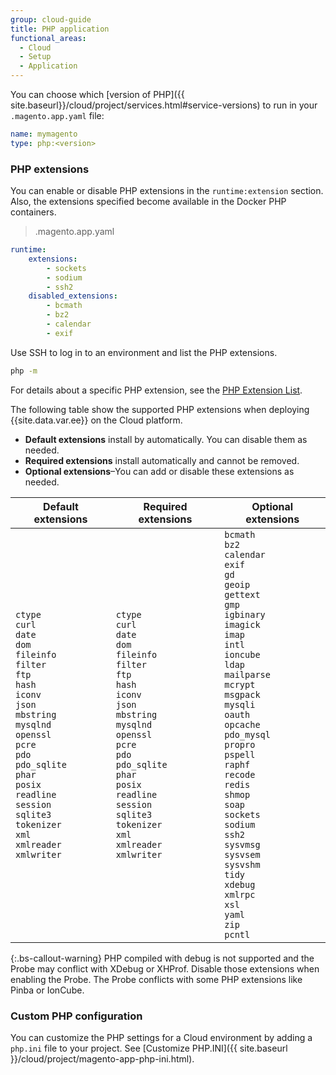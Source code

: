 ```yaml
---
group: cloud-guide
title: PHP application
functional_areas:
  - Cloud
  - Setup
  - Application  
---
```


You can choose which [version of PHP]({{ site.baseurl}}/cloud/project/services.html#service-versions) to run in your `.magento.app.yaml` file:

```yaml
name: mymagento
type: php:<version>
```

### PHP extensions

You can enable or disable PHP extensions in the `runtime:extension` section. Also, the extensions specified become available in the Docker PHP containers.

> .magento.app.yaml

```yaml
runtime:
    extensions:
        - sockets
        - sodium
        - ssh2
    disabled_extensions:
        - bcmath
        - bz2
        - calendar
        - exif
```

Use SSH to log in to an environment and list the PHP extensions.

```bash
php -m
```

For details about a specific PHP extension, see the [PHP Extension List](https://www.php.net/manual/en/extensions.alphabetical.php).

The following table show the supported PHP extensions when deploying {{site.data.var.ee}} on the Cloud platform.

-  **Default extensions** install by automatically. You can disable them as needed.
-  **Required extensions** install automatically and cannot be removed.
-  **Optional extensions**–You can add or disable these extensions as needed.

| Default extensions | Required extensions | Optional extensions |
|--------------------|---------------------|---------------------|
| `ctype`<br> `curl`<br> `date`<br> `dom`<br> `fileinfo`<br> `filter`<br> `ftp`<br> `hash`<br> `iconv`<br> `json`<br> `mbstring`<br> `mysqlnd`<br>  `openssl`<br> `pcre`<br> `pdo`<br> `pdo_sqlite`<br> `phar`<br> `posix`<br> `readline`<br> `session`<br> `sqlite3`<br> `tokenizer`<br> `xml`<br> `xmlreader`<br> `xmlwriter`<br> | `ctype`<br> `curl`<br> `date`<br> `dom`<br> `fileinfo`<br> `filter`<br> `ftp`<br> `hash`<br> `iconv`<br> `json`<br> `mbstring`<br> `mysqlnd`<br> `openssl`<br> `pcre`<br> `pdo`<br> `pdo_sqlite`<br> `phar`<br> `posix`<br> `readline`<br> `session`<br> `sqlite3`<br> `tokenizer`<br> `xml`<br> `xmlreader`<br> `xmlwriter`<br> | `bcmath`<br> `bz2`<br> `calendar`<br> `exif`<br> `gd`<br> `geoip`<br> `gettext`<br> `gmp`<br> `igbinary`<br> `imagick`<br> `imap`<br> `intl`<br> `ioncube`<br> `ldap`<br> `mailparse`<br> `mcrypt`<br> `msgpack`<br> `mysqli`<br> `oauth`<br> `opcache`<br> `pdo_mysql`<br> `propro`<br> `pspell`<br> `raphf`<br> `recode`<br> `redis`<br> `shmop`<br> `soap`<br> `sockets`<br> `sodium`<br> `ssh2`<br> `sysvmsg`<br> `sysvsem`<br> `sysvshm`<br> `tidy`<br> `xdebug`<br> `xmlrpc`<br> `xsl`<br> `yaml`<br> `zip`<br> `pcntl`<br> |

{:.bs-callout-warning}
PHP compiled with debug is not supported and the Probe may conflict with XDebug or XHProf. Disable those extensions when enabling the Probe. The Probe conflicts with some PHP extensions like Pinba or IonCube.

### Custom PHP configuration

You can customize the PHP settings for a Cloud environment by adding a `php.ini` file to your project. See [Customize PHP.INI]({{ site.baseurl }}/cloud/project/magento-app-php-ini.html).
